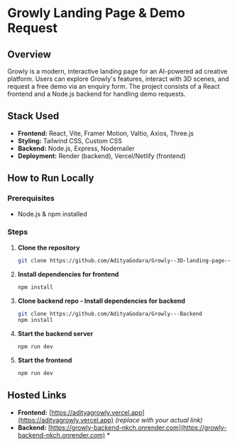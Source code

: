 # Growly Landing Page & Demo Request

## Overview

Growly is a modern, interactive landing page for an AI-powered ad creative platform. Users can explore Growly's features, interact with 3D scenes, and request a free demo via an enquiry form. The project consists of a React frontend and a Node.js backend for handling demo requests.

## Stack Used

- **Frontend:** React, Vite, Framer Motion, Valtio, Axios, Three.js
- **Styling:** Tailwind CSS, Custom CSS
- **Backend:** Node.js, Express, Nodemailer
- **Deployment:** Render (backend), Vercel/Netlify (frontend)

## How to Run Locally

### Prerequisites

- Node.js & npm installed

### Steps

1. **Clone the repository**
    ```sh
    git clone https://github.com/AdityaGodara/Growly--3D-landing-page----Frontend
    ```

2. **Install dependencies for frontend**
    ```sh
    npm install
    ```

3. **Clone backend repo - Install dependencies for backend**
    ```sh
    git clone https://github.com/AdityaGodara/Growly---Backend
    npm install
    ```

4. **Start the backend server**
    ```sh
    npm run dev
    ```

5. **Start the frontend**
    ```sh
    npm run dev
    ```

## Hosted Links

- **Frontend:** [https://adityagrowly.vercel.app](https://adityagrowly.vercel.app) *(replace with your actual link)*
- **Backend:** [https://growly-backend-nkch.onrender.com](https://growly-backend-nkch.onrender.com) *